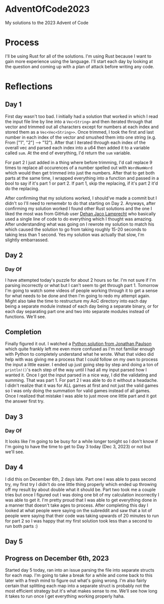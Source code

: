 # AdventOfCode2023

My solutions to the 2023 Advent of Code

# Process

I'll be using Rust for all of the solutions. I'm using Rust because I want to 
gain more experience using the language. I'll start each day by looking at the 
question and coming up with a plan of attack before writing any code.

# Reflections

## Day 1

First day wasn't too bad. I initially had a solution that worked in which I 
read the input file line by line into a `Vec<String>` and then iterated through 
that vector and trimmed out all characters except for numbers at each index and 
stored them as a `Vec<Vec<String>>`. Once trimmed, I took the first and last 
number in each index of the vector and smushed them into one string (e.g. From 
["1", "2"] --> "12"). After that I iterated through each index of the overall 
vec and parsed each index into a u64 then added it to a variable called `sum`. 
At the end of everything, I'd return the `sum` variable.

For part 2 I just added in a thing where before trimming, I'd call replace 9 
times to replace all occurences of a number spelled out with `WordNumWord` 
which would then get trimmed into just the numbers. After that to get both 
parts at the same time, I wrapped everything into a function and passed in a 
bool to say if it's part 1 or part 2. If part 1, skip the replacing, if it's 
part 2 it'd do the replacing.

After confirming that my solutions worked, I should've made a commit but I 
didn't so I'll need to rememebr to do that starting on Day 2. Anyways, after 
confirming my solution worked I found other Rust solutions and the one I liked 
the most was from GitHub user [Dehan Jaco Lamprecht](https://github.com/dehan-jl)
who basically used a single line of code to do everything which I thought was 
amazing. After understanding what was going on I rewrote my solution to match 
his which caused the solution to go from taking roughly 15-20 seconds to taking 
less than 1 second. Yes my solution was actually that slow, I'm slightly 
embarrassed.

## Day 2

### Day Of

I have attempted today's puzzle for about 2 hours so far. I'm not sure if I'm 
parsing incorrectly or what but I can't seem to get through part 1. Tomorrow 
I'm going to watch some videos of people working through it to get a sense for 
what needs to be done and then I'm going to redo my attempt again. Might also 
take the time to restructure my AoC directory into each day being a separate 
module instead of each day being a separate binary, or for each day separating 
part one and two into separate modules instead of functions. We'll see.

## Completion

Finally figured it out. I watched a 
[Python solution from Jonathan Paulson](https://www.youtube.com/watch?v=IWCc11nh2QQ)
which quite frankly left me even more confused as I'm not familiar enough with 
Python to completely understand what he wrote. What that video did help with was 
giving me a process that I could follow on my own to process the input a little 
easier. I ended up just going step by step and doing a ton of `println!()`'s each 
step of the way until I had all my input parsed how I wanted it. Once I got the 
input parsed in a nice way, I did the validating and summing. That was part 1. For 
part 2 I was able to do it without a headache. I didn't realize that it was for ALL 
games at first and not just the valid games so I was only doing the summation for 
valid games instead of all games. Once I realized that mistake I was able to just 
move one little part and it got the answer first try.

## Day 3

### Day Of

It looks like I'm going to be busy for a while longer tonight so I don't know if I'm 
going to have the time to get to Day 3 today (Dec 3, 2023) or not but we'll see.

## Day 4

I did this on December 6th, 2 days late. Part one I was able to pass second try, 
my first try I didn't do one little thing properly which ended up throwing off 
my result by about double what it should be. Part two took me a couple tries but 
once I figured out I was doing one bit of my calculation incorrectly I was able 
to get it. I'm pretty proud that I was able to get everything done in a manner 
that doesn't take ages to process. After completing this day I looked at what 
people were saying on the subreddit and saw that a lot of people were saying that 
their code was taking upwards of 20 minutes to run for part 2 so I was happy that 
my first solution took less than a second to run both parts :)


## Day 5

## Progress on December 6th, 2023

Started day 5 today, ran into an issue parsing the file into separate structs 
for each map. I'm going to take a break for a while and come back to this later 
with a fresh mind to figure out what's going wrong. I'm also fairly certain that 
splitting each map into a separate struct is probably not the most efficient 
strategy but it's what makes sense to me. We'll see how long it takes to run 
once I get everything working properly haha.


